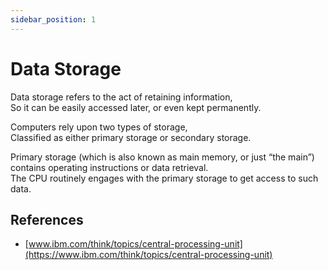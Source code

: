 ```yaml
---
sidebar_position: 1
---
```


# Data Storage

Data storage refers to the act of retaining information,  
So it can be easily accessed later, or even kept permanently.

Computers rely upon two types of storage,  
Classified as either primary storage or secondary storage.

Primary storage (which is also known as main memory, or just “the main”) contains operating instructions or data retrieval.  
The CPU routinely engages with the primary storage to get access to such data.

## References

- [www.ibm.com/think/topics/central-processing-unit](https://www.ibm.com/think/topics/central-processing-unit)
